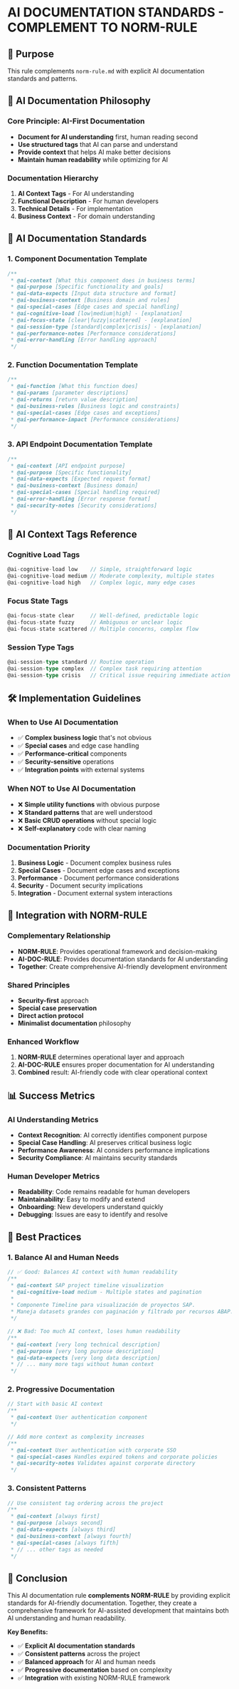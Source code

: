 # AI DOCUMENTATION STANDARDS - COMPLEMENT TO NORM-RULE

## 🎯 **Purpose**
This rule complements `norm-rule.md` with explicit AI documentation standards and patterns.

## 📝 **AI Documentation Philosophy**

### **Core Principle: AI-First Documentation**
- **Document for AI understanding** first, human reading second
- **Use structured tags** that AI can parse and understand
- **Provide context** that helps AI make better decisions
- **Maintain human readability** while optimizing for AI

### **Documentation Hierarchy**
1. **AI Context Tags** - For AI understanding
2. **Functional Description** - For human developers
3. **Technical Details** - For implementation
4. **Business Context** - For domain understanding

## 🔧 **AI Documentation Standards**

### **1. Component Documentation Template**
```typescript
/**
 * @ai-context [What this component does in business terms]
 * @ai-purpose [Specific functionality and goals]
 * @ai-data-expects [Input data structure and format]
 * @ai-business-context [Business domain and rules]
 * @ai-special-cases [Edge cases and special handling]
 * @ai-cognitive-load [low|medium|high] - [explanation]
 * @ai-focus-state [clear|fuzzy|scattered] - [explanation]
 * @ai-session-type [standard|complex|crisis] - [explanation]
 * @ai-performance-notes [Performance considerations]
 * @ai-error-handling [Error handling approach]
 */
```

### **2. Function Documentation Template**
```typescript
/**
 * @ai-function [What this function does]
 * @ai-params [parameter descriptions]
 * @ai-returns [return value description]
 * @ai-business-rules [Business logic and constraints]
 * @ai-special-cases [Edge cases and exceptions]
 * @ai-performance-impact [Performance considerations]
 */
```

### **3. API Endpoint Documentation Template**
```typescript
/**
 * @ai-context [API endpoint purpose]
 * @ai-purpose [Specific functionality]
 * @ai-data-expects [Expected request format]
 * @ai-business-context [Business domain]
 * @ai-special-cases [Special handling required]
 * @ai-error-handling [Error response format]
 * @ai-security-notes [Security considerations]
 */
```

## 🎯 **AI Context Tags Reference**

### **Cognitive Load Tags**
```typescript
@ai-cognitive-load low    // Simple, straightforward logic
@ai-cognitive-load medium // Moderate complexity, multiple states
@ai-cognitive-load high   // Complex logic, many edge cases
```

### **Focus State Tags**
```typescript
@ai-focus-state clear     // Well-defined, predictable logic
@ai-focus-state fuzzy     // Ambiguous or unclear logic
@ai-focus-state scattered // Multiple concerns, complex flow
```

### **Session Type Tags**
```typescript
@ai-session-type standard // Routine operation
@ai-session-type complex  // Complex task requiring attention
@ai-session-type crisis   // Critical issue requiring immediate action
```

## 🛠️ **Implementation Guidelines**

### **When to Use AI Documentation**
- ✅ **Complex business logic** that's not obvious
- ✅ **Special cases** and edge case handling
- ✅ **Performance-critical** components
- ✅ **Security-sensitive** operations
- ✅ **Integration points** with external systems

### **When NOT to Use AI Documentation**
- ❌ **Simple utility functions** with obvious purpose
- ❌ **Standard patterns** that are well understood
- ❌ **Basic CRUD operations** without special logic
- ❌ **Self-explanatory** code with clear naming

### **Documentation Priority**
1. **Business Logic** - Document complex business rules
2. **Special Cases** - Document edge cases and exceptions
3. **Performance** - Document performance considerations
4. **Security** - Document security implications
5. **Integration** - Document external system interactions

## 🔄 **Integration with NORM-RULE**

### **Complementary Relationship**
- **NORM-RULE**: Provides operational framework and decision-making
- **AI-DOC-RULE**: Provides documentation standards for AI understanding
- **Together**: Create comprehensive AI-friendly development environment

### **Shared Principles**
- **Security-first** approach
- **Special case preservation**
- **Direct action protocol**
- **Minimalist documentation** philosophy

### **Enhanced Workflow**
1. **NORM-RULE** determines operational layer and approach
2. **AI-DOC-RULE** ensures proper documentation for AI understanding
3. **Combined** result: AI-friendly code with clear operational context

## 📊 **Success Metrics**

### **AI Understanding Metrics**
- **Context Recognition**: AI correctly identifies component purpose
- **Special Case Handling**: AI preserves critical business logic
- **Performance Awareness**: AI considers performance implications
- **Security Compliance**: AI maintains security standards

### **Human Developer Metrics**
- **Readability**: Code remains readable for human developers
- **Maintainability**: Easy to modify and extend
- **Onboarding**: New developers understand quickly
- **Debugging**: Issues are easy to identify and resolve

## 🚀 **Best Practices**

### **1. Balance AI and Human Needs**
```typescript
// ✅ Good: Balances AI context with human readability
/**
 * @ai-context SAP project timeline visualization
 * @ai-cognitive-load medium - Multiple states and pagination
 * 
 * Componente Timeline para visualización de proyectos SAP.
 * Maneja datasets grandes con paginación y filtrado por recursos ABAP.
 */

// ❌ Bad: Too much AI context, loses human readability
/**
 * @ai-context [very long technical description]
 * @ai-purpose [very long purpose description]
 * @ai-data-expects [very long data description]
 * // ... many more tags without human context
 */
```

### **2. Progressive Documentation**
```typescript
// Start with basic AI context
/**
 * @ai-context User authentication component
 */

// Add more context as complexity increases
/**
 * @ai-context User authentication with corporate SSO
 * @ai-special-cases Handles expired tokens and corporate policies
 * @ai-security-notes Validates against corporate directory
 */
```

### **3. Consistent Patterns**
```typescript
// Use consistent tag ordering across the project
/**
 * @ai-context [always first]
 * @ai-purpose [always second]
 * @ai-data-expects [always third]
 * @ai-business-context [always fourth]
 * @ai-special-cases [always fifth]
 * // ... other tags as needed
 */
```

## 🎯 **Conclusion**

This AI documentation rule **complements NORM-RULE** by providing explicit standards for AI-friendly documentation. Together, they create a comprehensive framework for AI-assisted development that maintains both AI understanding and human readability.

**Key Benefits:**
- ✅ **Explicit AI documentation standards**
- ✅ **Consistent patterns** across the project
- ✅ **Balanced approach** for AI and human needs
- ✅ **Progressive documentation** based on complexity
- ✅ **Integration** with existing NORM-RULE framework 